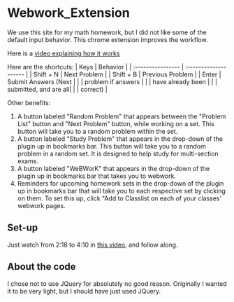 # Webwork_Extension

We use this site for my math homework, but I did not like some of the default input behavior. This chrome extension improves the workflow.

Here is a [video explaining how it works](https://www.youtube.com/watch?v=ZM0b95lquso)

Here are the shortcuts:
| Keys              |   Behavior            |
| :---------------- | :-------------------- |
| Shift + N         | Next Problem          |
| Shift + B         | Previous Problem      |
| Enter             | Submit Answers (Next  |
|                   | problem if answers    |
|                   | have already been     |
|                   | submitted, and are all|
|                   | correct)              |

Other benefits:

1. A button labeled "Random Problem" that appears between the "Problem List" button and "Next Problem" button, while working on a set. This button will take you to a random problem within the set.
2. A button labeled "Study Problem" that appears in the drop-down of the plugin up in bookmarks bar. This button will take you to a random problem in a random set. It is designed to help study for multi-section exams.
3. A button labeled "WeBWorK" that appears in the drop-down of the plugin up in bookmarks bar that takes you to webwork.
4. Reminders for upcoming homework sets in the drop-down of the plugin up in bookmarks bar that will take you to each respective set by clicking on them. To set this up, click "Add <classname> to Classlist on each of your classes' webwork pages.

## Set-up

Just watch from 2:18 to 4:10 in [this video](https://www.youtube.com/watch?v=ZM0b95lquso&t=138), and follow along.

## About the code

I chose not to use JQuery for absolutely no good reason. Originally I wanted it to be very light, but I should have just used JQuery.
